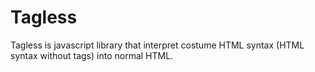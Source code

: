 # Tagless
Tagless is javascript library that interpret costume 
HTML syntax (HTML syntax without tags) into normal HTML.
